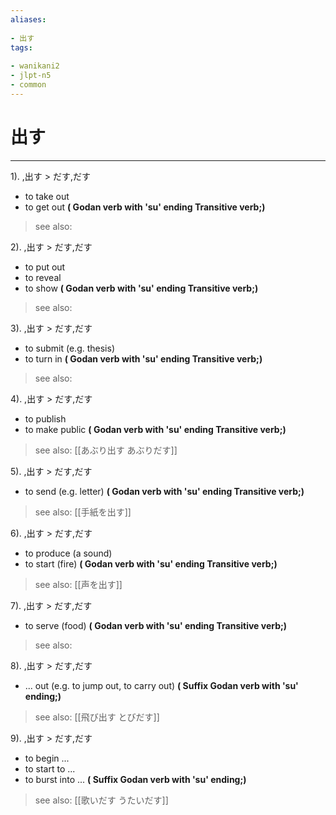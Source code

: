 ```yaml
---
aliases:
    
- 出す
tags:
    
- wanikani2
- jlpt-n5
- common
---
```


# 出す
---
1).
,出す > だす,だす

- to take out
- to get out
**( Godan verb with 'su' ending Transitive verb;)**
> see also: 
            
2).
,出す > だす,だす

- to put out
- to reveal
- to show
**( Godan verb with 'su' ending Transitive verb;)**
> see also: 
            
3).
,出す > だす,だす

- to submit (e.g. thesis)
- to turn in
**( Godan verb with 'su' ending Transitive verb;)**
> see also: 
            
4).
,出す > だす,だす

- to publish
- to make public
**( Godan verb with 'su' ending Transitive verb;)**
> see also:  [[あぶり出す あぶりだす]]
            
5).
,出す > だす,だす

- to send (e.g. letter)
**( Godan verb with 'su' ending Transitive verb;)**
> see also:  [[手紙を出す]]
            
6).
,出す > だす,だす

- to produce (a sound)
- to start (fire)
**( Godan verb with 'su' ending Transitive verb;)**
> see also:  [[声を出す]]
            
7).
,出す > だす,だす

- to serve (food)
**( Godan verb with 'su' ending Transitive verb;)**
> see also: 
            
8).
,出す > だす,だす

- ... out (e.g. to jump out, to carry out)
**( Suffix Godan verb with 'su' ending;)**
> see also:  [[飛び出す とびだす]]
            
9).
,出す > だす,だす

- to begin ...
- to start to ...
- to burst into ...
**( Suffix Godan verb with 'su' ending;)**
> see also:  [[歌いだす うたいだす]]
            